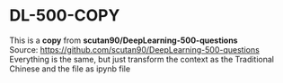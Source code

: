 # DL-500-COPY
This is a **copy** from **scutan90/DeepLearning-500-questions**<br>
Source: https://github.com/scutan90/DeepLearning-500-questions<br>
Everything is the same, but just transform the context as the Traditional Chinese and the file as ipynb file
